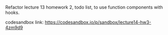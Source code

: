Refactor lecture 13 homework 2, todo list, to use function components with hooks.

codesandbox link:
https://codesandbox.io/p/sandbox/lecture14-hw3-4zm9d9
